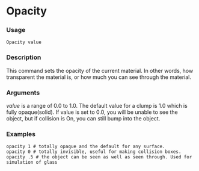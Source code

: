 # Opacity

### Usage
    Opacity value

### Description
This command sets the opacity of the current material. In other words, how transparent the material is, or how much you can see through the material.

### Arguments
*value* is a range of 0.0 to 1.0.
The default value for a clump is 1.0 which is fully opaque(solid). If value is set to 0.0, you will be unable to see the object, but if collision is On, you can still bump into the object.

### Examples
    opacity 1 # totally opaque and the default for any surface.
    opacity 0 # totally invisible, useful for making collision boxes.
    opacity .5 # the object can be seen as well as seen through. Used for simulation of glass
